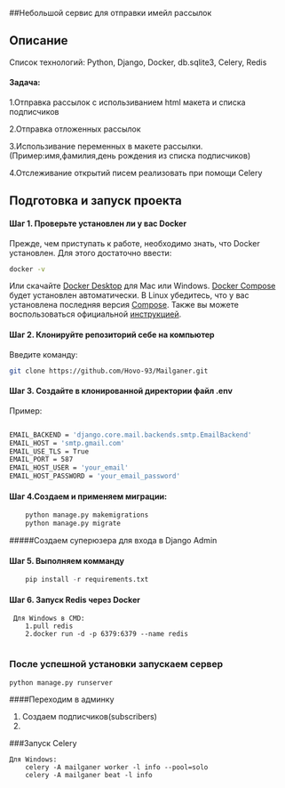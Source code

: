 ##Небольшой сервис для отправки имейл рассылок 

## Описание

Список технологий: Python, Django, Docker, db.sqlite3, Celery, Redis

#### Задача:

1.Отправка рассылок с использиванием html макета и списка подписчиков

2.Отправка отложенных рассылок

3.Использивание переменных в макете рассылки.(Пример:имя,фамилия,день рождения
из списка подписчиков)

4.Отслеживание открытий писем реализовать при помощи Celery


## Подготовка и запуск проекта
#### Шаг 1. Проверьте установлен ли у вас Docker
Прежде, чем приступать к работе, необходимо знать, что Docker установлен. Для этого достаточно ввести:
```bash
docker -v
```
Или скачайте [Docker Desktop](https://www.docker.com/products/docker-desktop) для Mac или Windows. [Docker Compose](https://docs.docker.com/compose) будет установлен автоматически. В Linux убедитесь, что у вас установлена последняя версия [Compose](https://docs.docker.com/compose/install/). Также вы можете воспользоваться официальной [инструкцией](https://docs.docker.com/engine/install/).

#### Шаг 2. Клонируйте репозиторий себе на компьютер
Введите команду:
```bash
git clone https://github.com/Hovo-93/Mailganer.git
```


#### Шаг 3. Создайте в клонированной директории файл .env
Пример:
```bash

EMAIL_BACKEND = 'django.core.mail.backends.smtp.EmailBackend'
EMAIL_HOST = 'smtp.gmail.com'
EMAIL_USE_TLS = True
EMAIL_PORT = 587
EMAIL_HOST_USER = 'your_email'
EMAIL_HOST_PASSWORD = 'your_email_password'

```
#### Шаг 4.Создаем и применяем миграции:
```python
    python manage.py makemigrations
    python manage.py migrate
```
#####Создаем  суперюзера для входа в Django Admin

#### Шаг 5. Выполняем комманду
```python
    pip install -r requirements.txt
```
#### Шаг 6. Запуск Redis через Docker
```
 Для Windows в CMD:
    1.pull redis  
    2.docker run -d -p 6379:6379 --name redis
 
```
### После успешной установки запускаем сервер 
```python
python manage.py runserver
```
####Переходим в админку
1. Создаем подписчиков(subscribers)
2. 

###Запуск Celery
```
Для Windows:
    celery -A mailganer worker -l info --pool=solo
    celery -A mailganer beat -l info 
```
